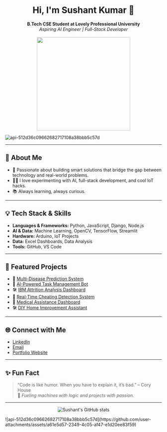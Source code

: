 <h1 align="center">Hi, I'm Sushant Kumar 👋</h1>

<p align="center">
  <b>B.Tech CSE Student at Lovely Professional University</b><br>
  <i>Aspiring AI Engineer | Full-Stack Developer</i><br><br>
<!--   <img src="https://media.giphy.com/media/v1.Y2lkPTc5MGI3NjExeDI5OHg5cGZpanM4emZuZ3JiYW5ub25qZnlkdjloeGZ3aHpkbTQ0byZlcD12MV9naWZzX3NlYXJjaCZjdD1n/wvPcxKARYQFnCYVU79/giphy.gif" width="300" /> -->
  <img src="https://media.giphy.com/media/v1.Y2lkPTc5MGI3NjExZWdxdmM4MzRjOHVtYm1xN2poeDUxdDdkeHU1c21mbmpuNzFpcDhxaiZlcD12MV9naWZzX3NlYXJjaCZjdD1n/AdtB8TtizElk0OrRGR/giphy.gif" width="300" />
</p>

![api-512d36c09662682717108a38bbb5c57d](https://github.com/user-attachments/assets/a61e5d57-2349-4c05-af47-e1d20ee83f59)

---

## 🚀 About Me

- 🎯 Passionate about building smart solutions that bridge the gap between technology and real-world problems.
- 🧑‍💻 I love experimenting with AI, full-stack development, and cool IoT hacks.
- 📚 Always learning, always curious.

---

## 💡 Tech Stack & Skills

- **Languages & Frameworks:** Python, JavaScript, Django, Node.js
- **AI & Data:** Machine Learning, OpenCV, TensorFlow, Streamlit
- **Hardware:** Arduino, IoT Projects
- **Data:** Excel Dashboards, Data Analysis
- **Tools:** GitHub, VS Code

---

## 🌟 Featured Projects

- 🔬 [Multi-Disease Prediction System](https://github.com/sushantkumar143/Multi-Disease-prediction-Model)
- 🤖 [AI-Powered Task Management Bot](#)
- 🛠️ [IBM Attrition Analysis Dashboard](https://github.com/sushantkumar143/IBM-Attrition-Analysis-Dashboard)
- 🧠 [Real-Time Cheating Detection System](#)
- 🧪 [Medical Assistance Dashboard](#)
- 🛠️ [DIY Home Improvement Assistant](#)

---

## 🌐 Connect with Me

- [LinkedIn](https://linkedin.com/in/sushant-kumar-profile)
- [Email](mailto:kumarsushant200641@gmail.com)
- [Portfolio Website](https://sushant-portfolio.dev)

---

## ✨ Fun Fact

> “Code is like humor. When you have to explain it, it’s bad.” – Cory House  
> 🧠 *Fueling machines with logic and projects with passion.*

---

<p align="center">
  <img src="https://github-readme-stats.vercel.app/api?username=sushantkumar143&show_icons=true&theme=radical" alt="Sushant's GitHub stats" />
</p>
![api-512d36c09662682717108a38bbb5c57d](https://github.com/user-attachments/assets/a61e5d57-2349-4c05-af47-e1d20ee83f59)
